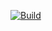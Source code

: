 [![Build](https://github.com/sniceio/snice-codecs/actions/workflows/build.yml/badge.svg)](https://github.com/sniceio/snice-codecs/actions/workflows/build.yml)

